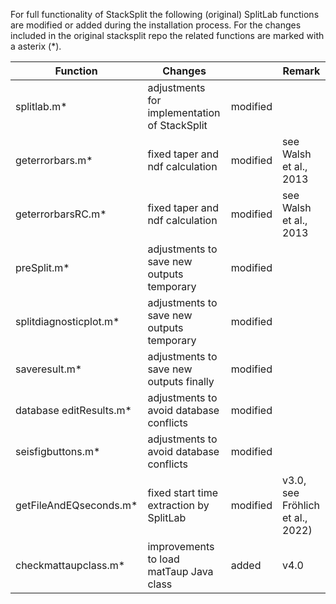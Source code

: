 For full functionality of StackSplit the following (original) SplitLab functions are modified or
added during the installation process. For the changes included in the original stacksplit repo the
related functions are marked with a asterix (*).

| Function | Changes | | Remark |
| --- | --- | --- | --- |
| splitlab.m*             | adjustments for implementation of StackSplit | modified | |
| geterrorbars.m*         | fixed taper and ndf calculation              | modified | see Walsh et al., 2013 |
| geterrorbarsRC.m*       | fixed taper and ndf calculation              | modified | see Walsh et al., 2013 |
| preSplit.m*             | adjustments to save new outputs temporary    | modified | |
| splitdiagnosticplot.m*  | adjustments to save new outputs temporary    | modified | |
| saveresult.m*           | adjustments to save new outputs finally      | modified | |
| database editResults.m* | adjustments to avoid database conflicts      | modified | |
| seisfigbuttons.m*       | adjustments to avoid database conflicts      | modified | |
| getFileAndEQseconds.m*  | fixed start time extraction by SplitLab      | modified | v3.0, see Fröhlich et al., 2022) |
| checkmattaupclass.m*    | improvements to load matTaup Java class      | added    | v4.0 |

